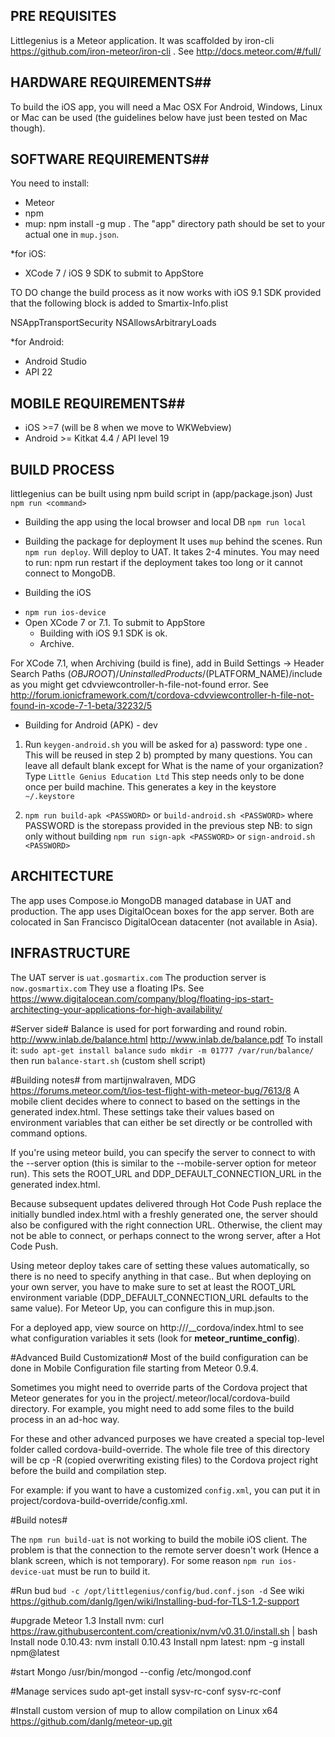 ## PRE REQUISITES ##
Littlegenius is a Meteor application. It was scaffolded by iron-cli https://github.com/iron-meteor/iron-cli .
See http://docs.meteor.com/#/full/

## HARDWARE REQUIREMENTS##
To build the iOS app, you will need a Mac OSX
For Android, Windows, Linux or Mac can be used (the guidelines below have just been tested on Mac though).

## SOFTWARE REQUIREMENTS##
You need to install:
- Meteor
- npm
- mup: npm install -g mup . The "app" directory path should be set to your actual one in `mup.json`.

*for iOS:
- XCode 7 / iOS 9 SDK to submit to AppStore 

TO DO change the build process as it now works with iOS 9.1 SDK provided that the following block is added to Smartix-Info.plist

<key>NSAppTransportSecurity</key>
<dict>
	<key>NSAllowsArbitraryLoads</key>
	<true/>
</dict>



*for Android:
- Android Studio
- API 22

## MOBILE REQUIREMENTS##
- iOS >=7 (will be 8 when we move to WKWebview)
- Android >= Kitkat 4.4 / API level 19

## BUILD PROCESS ##

littlegenius can be built using npm build script in (app/package.json)
Just `npm run <command>`

* Building the app using the local browser and local DB
`npm run local`

* Building the package for deployment
It uses `mup` behind the scenes.
Run `npm run deploy`. Will deploy to UAT. It takes 2-4 minutes.
You may need to run: npm run restart if the deployment takes too long or it cannot connect to MongoDB.

* Building the iOS
- `npm run ios-device`
- Open XCode 7 or 7.1. To submit to AppStore
  - Building with iOS 9.1 SDK is ok.
  - Archive.

For XCode 7.1, when Archiving (build is fine), add in Build Settings -> Header Search Paths
$(OBJROOT)/UninstalledProducts/$(PLATFORM_NAME)/include
as you might get cdvviewcontroller-h-file-not-found error.
See http://forum.ionicframework.com/t/cordova-cdvviewcontroller-h-file-not-found-in-xcode-7-1-beta/32232/5

* Building for Android (APK) - dev
1. Run `keygen-android.sh` you will be asked for 
a) password: type one . This will be reused in step 2
b) prompted by many questions. You can leave all default blank except for 
What is the name of your organization? Type `Little Genius Education Ltd`
This step needs only to be done once per build machine.
This generates a key in the keystore `~/.keystore`

2. `npm run build-apk <PASSWORD>` or `build-android.sh <PASSWORD>`
where PASSWORD is the storepass provided in the previous step
NB: to sign only without building `npm run sign-apk <PASSWORD>` or `sign-android.sh <PASSWORD>`

## ARCHITECTURE ##
The app uses Compose.io MongoDB managed database in UAT and production.
The app uses DigitalOcean boxes for the app server.
Both are colocated in San Francisco DigitalOcean datacenter (not available in Asia).

## INFRASTRUCTURE ##
The UAT server is `uat.gosmartix.com`
The production server is `now.gosmartix.com`
They use a floating IPs. See https://www.digitalocean.com/company/blog/floating-ips-start-architecting-your-applications-for-high-availability/

#Server side#
Balance is used for port forwarding and round robin.
http://www.inlab.de/balance.html
http://www.inlab.de/balance.pdf
To install it:
`sudo apt-get install balance`
`sudo mkdir -m 01777 /var/run/balance/`
then run `balance-start.sh` (custom shell script)

#Building notes#
from martijnwalraven, MDG
https://forums.meteor.com/t/ios-test-flight-with-meteor-bug/7613/8
A mobile client decides where to connect to based on the settings in the generated index.html. 
These settings take their values based on environment variables that can either be set directly or be controlled with 
command options.

If you're using meteor build, you can specify the server to connect to with the --server option (this is similar to the 
--mobile-server option for meteor run). This sets the ROOT_URL and DDP_DEFAULT_CONNECTION_URL in the generated index.html.

Because subsequent updates delivered through Hot Code Push replace the initially bundled index.html with a freshly 
generated one, the server should also be configured with the right connection URL. Otherwise, the client may not be able
 to connect, or perhaps connect to the wrong server, after a Hot Code Push.

Using meteor deploy takes care of setting these values automatically, so there is no need to specify anything in that 
case.. But when deploying on your own server, you have to make sure to set at least the ROOT_URL environment variable 
(DDP_DEFAULT_CONNECTION_URL defaults to the same value). For Meteor Up, you can configure this in mup.json.

For a deployed app, view source on http://<domain>/__cordova/index.html to see what configuration variables it sets 
(look for __meteor_runtime_config__).

#Advanced Build Customization#
Most of the build configuration can be done in Mobile Configuration file starting from Meteor 0.9.4.

Sometimes you might need to override parts of the Cordova project that Meteor generates for you in the project/.meteor/local/cordova-build directory. For example, you might need to add some files to the build process in an ad-hoc way.

For these and other advanced purposes we have created a special top-level folder called cordova-build-override. The whole file tree of this directory will be cp -R (copied overwriting existing files) to the Cordova project right before the build and compilation step.

For example: if you want to have a customized `config.xml`, you can put it in project/cordova-build-override/config.xml.

#Build notes#

The `npm run build-uat` is not working to build the mobile iOS client. The problem is that the connection to the remote server 
doesn't work (Hence a blank screen, which is not temporary). For some reason `npm run ios-device-uat` must be 
run to build it.

#Run bud
```bud -c /opt/littlegenius/config/bud.conf.json -d```
See wiki
https://github.com/danlg/lgen/wiki/Installing-bud-for-TLS-1.2-support

#upgrade Meteor 1.3
Install nvm: curl https://raw.githubusercontent.com/creationix/nvm/v0.31.0/install.sh | bash
Install node 0.10.43: nvm install 0.10.43
Install npm latest: npm -g install npm@latest

#start Mongo
/usr/bin/mongod --config /etc/mongod.conf

#Manage services
sudo apt-get install sysv-rc-conf
sysv-rc-conf

#Install custom version of mup to allow compilation on Linux x64
https://github.com/danlg/meteor-up.git

